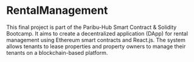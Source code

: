 # RentalManagement
This final project is part of the Paribu-Hub Smart Contract & Solidity Bootcamp. It aims to create a decentralized application (DApp) for rental management using Ethereum smart contracts and React.js. The system allows tenants to lease properties and property owners to manage their tenants on a blockchain-based platform.
